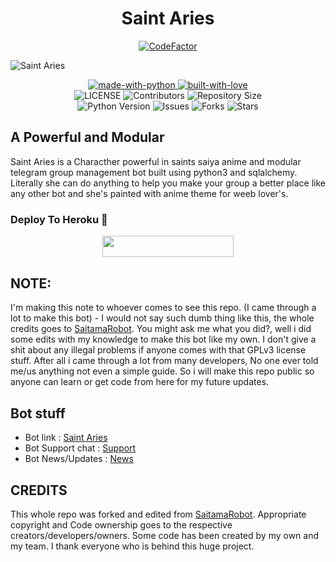 <center>
  <h1> 
    Saint Aries 
  </h1>
</center>

<p align="center">
<a href="https://www.codefactor.io/repository/github/idzero23/saintaries"><img src="https://www.codefactor.io/repository/github/idzero23/saintaries/badge?s=745e055fa302e5a4447c78cc7209bfcac5798841" alt="CodeFactor" /></a>
</p>

![Saint Aries](https://telegra.ph/file/1535401e82bc8b4fbfa41.jpg)



<p align="center">
    <a href="https://python.org">
        <img src="http://forthebadge.com/images/badges/made-with-python.svg" alt="made-with-python">
    </a>
    <a href="https://GitHub.com/idzero23">
        <img src="http://ForTheBadge.com/images/badges/built-with-love.svg" alt="built-with-love">
    </a> <br>
    <img src="https://img.shields.io/github/license/idzero23/saintaries?style=for-the-badge&logo=appveyor" alt="LICENSE">
    <img src="https://img.shields.io/github/contributors/idzero23/saintaries?style=for-the-badge&logo=appveyor" alt="Contributors">
    <img src="https://img.shields.io/github/repo-size/idzero23/saintaries?style=for-the-badge&logo=appveyor" alt="Repository Size"> <br>
    <img src="https://img.shields.io/badge/python-3.9-green?style=for-the-badge&logo=appveyor" alt="Python Version">
    <img src="https://img.shields.io/github/issues/idzero23/saintaries?style=for-the-badge&logo=appveyor" alt="Issues">
    <img src="https://img.shields.io/github/forks/idzero23/saintaries?style=for-the-badge&logo=appveyor" alt="Forks">
    <img src="https://img.shields.io/github/stars/idzero23/saintaries?style=for-the-badge&logo=appveyor" alt="Stars">
</p>




## A Powerful and Modular

Saint Aries is a Characther powerful in saints saiya anime and modular telegram group management bot built using python3 and sqlalchemy. Literally she can do anything to help you make your group a better place like any other bot and she's painted with anime theme for weeb lover's.

### Deploy To Heroku 📡</h4>

<p align="center"><a href="https://heroku.com/deploy?template=https://github.com/idzero23/SaintAries"> <img src="https://img.shields.io/badge/Deploy%20To%20Heroku-blueviolet?style=for-the-badge&logo=heroku" width="210" height="34.45"/></a></p>

## NOTE:

  I'm making this note to whoever comes to see this repo. (I came through a lot to make this bot) - I would not say such dumb thing like this, the whole credits goes to [SaitamaRobot](https://github.com/AnimeKaizoku/SaitamaRobot). You might ask me what you did?, well i did some edits with my knowledge to make this bot like my own. I don't give a shit about any illegal problems if anyone comes with that GPLv3 license stuff. After all i came through a lot from many developers, No one ever told me/us anything not even a simple guide. So i will make this repo public so anyone can learn or get code from here for my future updates.
## Bot stuff

* Bot link : [Saint Aries](https://t.me/ryoasukadevilmanrobot)
* Bot Support chat : [Support](https://t.me/satanicsociety)
* Bot News/Updates : [News](https://t.me/IDZEROID)

## CREDITS

This whole repo was forked and edited from [SaitamaRobot](https://github.com/AnimeKaizoku/SaitamaRobot). 
Appropriate copyright and Code ownership goes to the respective creators/developers/owners.
Some code has been created by my own and my team.
I thank everyone who is behind this huge project. 
